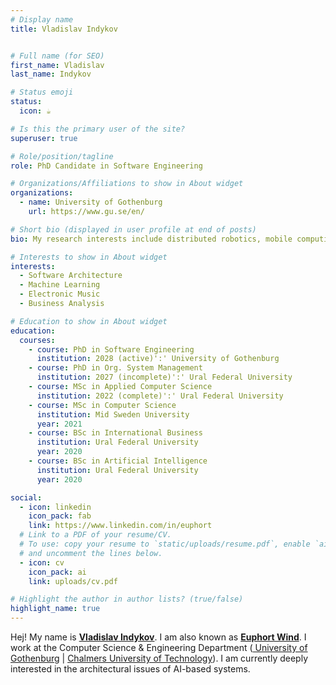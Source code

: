 ```yaml
---
# Display name
title: Vladislav Indykov


# Full name (for SEO)
first_name: Vladislav
last_name: Indykov

# Status emoji
status:
  icon: ☕️

# Is this the primary user of the site?
superuser: true

# Role/position/tagline
role: PhD Candidate in Software Engineering

# Organizations/Affiliations to show in About widget
organizations:
  - name: University of Gothenburg
    url: https://www.gu.se/en/

# Short bio (displayed in user profile at end of posts)
bio: My research interests include distributed robotics, mobile computing and programmable matter.

# Interests to show in About widget
interests:
  - Software Architecture
  - Machine Learning
  - Electronic Music
  - Business Analysis

# Education to show in About widget
education:
  courses:
    - course: PhD in Software Engineering
      institution: 2028 (active)':' University of Gothenburg 
    - course: PhD in Org. System Management
      institution: 2027 (incomplete)':' Ural Federal University 
    - course: MSc in Applied Computer Science
      institution: 2022 (complete)':' Ural Federal University 
    - course: MSc in Computer Science
      institution: Mid Sweden University
      year: 2021
    - course: BSc in International Business
      institution: Ural Federal University
      year: 2020
    - course: BSc in Artificial Intelligence
      institution: Ural Federal University
      year: 2020

social:
  - icon: linkedin
    icon_pack: fab
    link: https://www.linkedin.com/in/euphort
  # Link to a PDF of your resume/CV.
  # To use: copy your resume to `static/uploads/resume.pdf`, enable `ai` icons in `params.yaml`,
  # and uncomment the lines below.
  - icon: cv
    icon_pack: ai
    link: uploads/cv.pdf

# Highlight the author in author lists? (true/false)
highlight_name: true
---
```


Hej! My name is <b><u>Vladislav Indykov</b></u>. I am also known as <b><u>Euphort Wind</b></u>. I work at the Computer Science & Engineering Department (<a href = "https://www.gu.se/en/computer-science-engineering" target="_blank"> University of Gothenburg</a> | <a href = "https://www.chalmers.se/en/departments/cse/" target="_blank"> Chalmers University of Technology</a>). I am currently deeply interested in the architectural issues of AI-based systems. 

